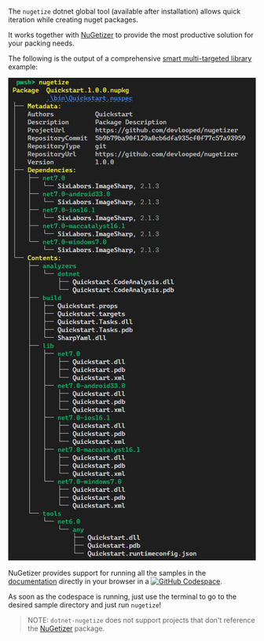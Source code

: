 The `nugetize` dotnet global tool (available after installation) allows quick iteration while creating nuget packages.

It works together with [NuGetizer](https://nuget.org/packages/NuGetizer) to provide the most productive solution for your packing needs.

The following is the output of a comprehensive [smart multi-targeted library](https://www.cazzulino.com/smart-libraries.html#packaging) example:

![nugetize smart library](https://raw.githubusercontent.com/devlooped/nugetizer/main/img/complete.png)

NuGetizer provides support for running all the samples in the [documentation](https://www.clarius.org/nugetizer/) directly in your browser in a [![GitHub Codespace](https://img.shields.io/badge/-GitHub%20Codespace-black?logo=github)](https://github.com/codespaces/new?hide_repo_select=true&ref=docs&repo=297430130&machine=basicLinux32gb&devcontainer_path=.devcontainer%2Fdevcontainer.json).

As soon as the codespace is running, just use the terminal to go to the desired sample directory and just run `nugetize`!

> NOTE: `dotnet-nugetize` does not support projects that don't reference the [NuGetizer](https://nuget.org/packages/NuGetizer) package.

<!-- include https://github.com/devlooped/sponsors/raw/main/footer.md -->
<!-- exclude -->